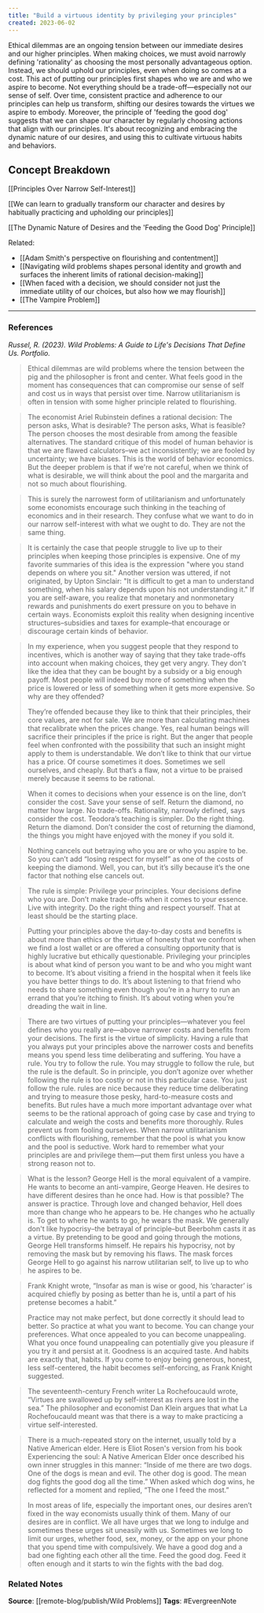 ```yaml
---
title: "Build a virtuous identity by privileging your principles"
created: 2023-06-02
---
```


Ethical dilemmas are an ongoing tension between our immediate desires and our higher principles. When making choices, we must avoid narrowly defining 'rationality' as choosing the most personally advantageous option. Instead, we should uphold our principles, even when doing so comes at a cost. This act of putting our principles first shapes who we are and who we aspire to become. Not everything should be a trade-off—especially not our sense of self. Over time, consistent practice and adherence to our principles can help us transform, shifting our desires towards the virtues we aspire to embody. Moreover, the principle of 'feeding the good dog' suggests that we can shape our character by regularly choosing actions that align with our principles. It's about recognizing and embracing the dynamic nature of our desires, and using this to cultivate virtuous habits and behaviors.

## Concept Breakdown

[[Principles Over Narrow Self-Interest]]

[[We can learn to gradually transform our character and desires by habitually practicing and upholding our principles]]

[[The Dynamic Nature of Desires and the 'Feeding the Good Dog' Principle]]

Related:
- [[Adam Smith's perspective on flourishing and contentment]]
- [[Navigating wild problems shapes personal identity and growth and surfaces the inherent limits of rational decision-making]]
- [[When faced with a decision, we should consider not just the immediate utility of our choices, but also how we may flourish]]
- [[The Vampire Problem]]

--- 
### References

*Russel, R. (2023). Wild Problems: A Guide to Life's Decisions That Define Us. Portfolio.*

> Ethical dilemmas are wild problems where the tension between the pig and the philosopher is front and center. What feels good in the moment has consequences that can compromise our sense of self and cost us in ways that persist over time. Narrow utilitarianism is often in tension with some higher principle related to flourishing.

> The economist Ariel Rubinstein defines a rational decision: The person asks, What is desirable? The person asks, What is feasible? The person chooses the most desirable from among the feasible alternatives. The standard critique of this model of human behavior is that we are flawed calculators–we act inconsistently; we are fooled by uncertainty; we have biases. This is the world of behavior economics. But the deeper problem is that if we're not careful, when we think of what is desirable, we will think about the pool and the margarita and not so much about flourishing. 

> This is surely the narrowest form of utilitarianism and unfortunately some economists encourage such thinking in the teaching of economics and in their research. They confuse what we want to do in our narrow self-interest with what we ought to do. They are not the same thing.

> It is certainly the case that people struggle to live up to their principles when keeping those principles is expensive. One of my favorite summaries of this idea is the expression "where you stand depends on where you sit." Another version was uttered, if not originated, by Upton Sinclair: "It is difficult to get a man to understand something, when his salary depends upon his not understanding it." If you are self-aware, you realize that monetary and nonmonetary rewards and punishments do exert pressure on you to behave in certain ways. Economists exploit this reality when designing incentive structures–subsidies and taxes for example–that encourage or discourage certain kinds of behavior.

> In my experience, when you suggest people that they respond to incentives, which is another way of saying that they take trade-offs into account when making choices, they get very angry. They don't like the idea that they can be bought by a subsidy or a big enough payoff. Most people will indeed buy more of something when the price is lowered or less of something when it gets more expensive. So why are they offended?
> 
> They’re offended because they like to think that their principles, their core values, are not for sale. We are more than calculating machines that recalibrate when the prices change. Yes, real human beings will sacrifice their principles if the price is right. But the anger that people feel when confronted with the possibility that such an insight might apply to them is understandable. We don’t like to think that our virtue has a price. Of course sometimes it does. Sometimes we sell ourselves, and cheaply. But that’s a flaw, not a virtue to be praised merely because it seems to be rational.

> When it comes to decisions when your essence is on the line, don’t consider the cost. Save your sense of self. Return the diamond, no matter how large. No trade-offs. Rationality, narrowly defined, says consider the cost. Teodora’s teaching is simpler. Do the right thing. Return the diamond. Don’t consider the cost of returning the diamond, the things you might have enjoyed with the money if you sold it.

> Nothing cancels out betraying who you are or who you aspire to be. So you can’t add “losing respect for myself” as one of the costs of keeping the diamond. Well, you can, but it’s silly because it’s the one factor that nothing else cancels out. 

> The rule is simple: Privilege your principles. Your decisions define who you are. Don’t make trade-offs when it comes to your essence. Live with integrity. Do the right thing and respect yourself. That at least should be the starting place. 

> Putting your principles above the day-to-day costs and benefits is about more than ethics or the virtue of honesty that we confront when we find a lost wallet or are offered a consulting opportunity that is highly lucrative but ethically questionable. Privileging your principles is about what kind of person you want to be and who you might want to become. It’s about visiting a friend in the hospital when it feels like you have better things to do. It’s about listening to that friend who needs to share something even though you’re in a hurry to run an errand that you’re itching to finish. It’s about voting when you’re dreading the wait in line. 

> There are two virtues of putting your principles—whatever you feel defines who you really are—above narrower costs and benefits from your decisions. The first is the virtue of simplicity. Having a rule that you always put your principles above the narrower costs and benefits means you spend less time deliberating and suffering. You have a rule. You try to follow the rule. You may struggle to follow the rule, but the rule is the default. So in principle, you don’t agonize over whether following the rule is too costly or not in this particular case. You just follow the rule. rules are nice because they reduce time deliberating and trying to measure those pesky, hard-to-measure costs and benefits. But rules have a much more important advantage over what seems to be the rational approach of going case by case and trying to calculate and weigh the costs and benefits more thoroughly. Rules prevent us from fooling ourselves. When narrow utilitarianism conflicts with flourishing, remember that the pool is what you know and the pool is seductive. Work hard to remember what your principles are and privilege them—put them first unless you have a strong reason not to. 

> What is the lesson? George Hell is the moral equivalent of a vampire. He wants to become an anti-vampire, George Heaven. He desires to have different desires than he once had. How is that possible? The answer is practice. Through love and changed behavior, Hell does more than change who he appears to be. He changes who he actually is. To get to where he wants to go, he wears the mask. We generally don't like hypocrisy–the betrayal of principle–but Beerbohm casts it as a virtue. By pretending to be good and going through the motions, George Hell transforms himself. He repairs his hypocrisy, not by removing the mask but by removing his flaws. The mask forces George Hell to go against his narrow utilitarian self, to live up to who he aspires to be. 

>  Frank Knight wrote, “Insofar as man is wise or good, his ‘character’ is acquired chiefly by posing as better than he is, until a part of his pretense becomes a habit.”
>
> Practice may not make perfect, but done correctly it should lead to better. So practice at what you want to become. You can change your preferences. What once appealed to you can become unappealing. What you once found unappealing can potentially give you pleasure if you try it and persist at it. Goodness is an acquired taste. And habits are exactly that, habits. If you come to enjoy being generous, honest, less self-centered, the habit becomes self-enforcing, as Frank Knight suggested. 

> The seventeenth-century French writer La Rochefoucauld wrote, “Virtues are swallowed up by self-interest as rivers are lost in the sea.” The philosopher and economist Dan Klein argues that what La Rochefoucauld meant was that there is a way to make practicing a virtue self-interested.

> There is a much-repeated story on the internet, usually told by a Native American elder. Here is Eliot Rosen's version from his book Experiencing the soul: A Native American Elder once described his own inner struggles in this manner: “Inside of me there are two dogs. One of the dogs is mean and evil. The other dog is good. The mean dog fights the good dog all the time.” When asked which dog wins, he reflected for a moment and replied, “The one I feed the most.”
> 
> In most areas of life, especially the important ones, our desires aren’t fixed in the way economists usually think of them. Many of our desires are in conflict. We all have urges that we long to indulge and sometimes these urges sit uneasily with us. Sometimes we long to limit our urges, whether food, sex, money, or the app on your phone that you spend time with compulsively. We have a good dog and a bad one fighting each other all the time. Feed the good dog. Feed it often enough and it starts to win the fights with the bad dog.

### Related Notes
**Source**: [[remote-blog/publish/Wild Problems]]
**Tags**: #EvergreenNote
